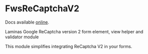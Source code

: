 FwsReCaptchaV2
============

Docs available [online](https://www.freedomwebservices.net/zend-framework/fws-recaptcha).

Laminas Google ReCaptcha version 2 form element, view helper and validator module

This module simplifies integrating ReCaptcha V2 in your forms.